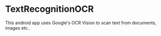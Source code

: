 # TextRecognitionOCR

This android app uses Google's OCR Vision to scan text from documents, images etc..
